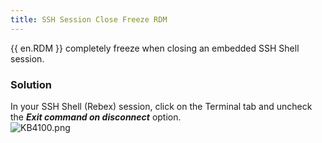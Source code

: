 ```yaml
---
title: SSH Session Close Freeze RDM
---
```

{{ en.RDM }} completely freeze when closing an embedded SSH Shell session.
### Solution
In your SSH Shell (Rebex) session, click on the Terminal tab and uncheck the ***Exit command on disconnect*** option.  
![KB4100.png](/img/en/kb/KB4100.png)
